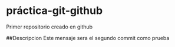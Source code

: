 # práctica-git-github
Primer repositorio creado en github 

##Descripcion 
Este mensaje sera el segundo commit como prueba
